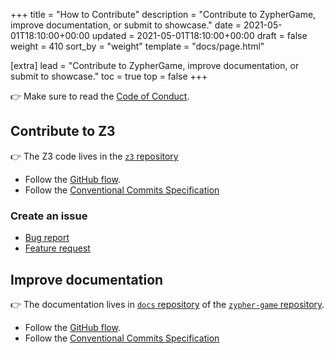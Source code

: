 +++
title = "How to Contribute"
description = "Contribute to ZypherGame, improve documentation, or submit to showcase."
date = 2021-05-01T18:10:00+00:00
updated = 2021-05-01T18:10:00+00:00
draft = false
weight = 410
sort_by = "weight"
template = "docs/page.html"

[extra]
lead = "Contribute to ZypherGame, improve documentation, or submit to showcase."
toc = true
top = false
+++

👉 Make sure to read the [Code of Conduct](../code-of-conduct/).

## Contribute to Z3

👉 The Z3 code lives in the [`z3` repository](https://github.com/zypher-game/z3)

- Follow the [GitHub flow](https://guides.github.com/introduction/flow/).
- Follow the [Conventional Commits Specification](https://www.conventionalcommits.org/en/v1.0.0/)

### Create an issue

- [Bug report](https://github.com/zypher-game/z3/issues/new?template=bug-report---.md)
- [Feature request](https://github.com/zypher-game/z3/issues/new?template=feature-request---.md)

## Improve documentation

👉 The documentation lives in [`docs` repository](https://github.com/zypher-game/docs)
of the [`zypher-game` repository](https://github.com/zypher-game).

- Follow the [GitHub flow](https://guides.github.com/introduction/flow/).
- Follow the [Conventional Commits Specification](https://www.conventionalcommits.org/en/v1.0.0/)
